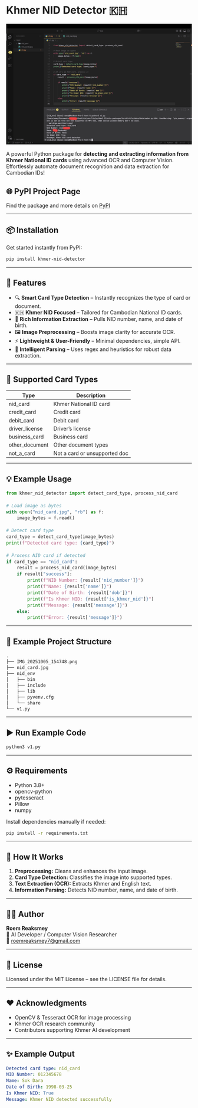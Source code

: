 # Khmer NID Detector 🇰🇭

![Khmer NID Detector](example.png)

A powerful Python package for **detecting and extracting information from Khmer National ID cards** using advanced OCR and Computer Vision. Effortlessly automate document recognition and data extraction for Cambodian IDs!

## 🌐 PyPI Project Page

Find the package and more details on [PyPI](https://pypi.org/project/khmer-nid-detector/)


---

## 📦 Installation

Get started instantly from PyPI:

```bash
pip install khmer-nid-detector
```

---

## 🚀 Features

- 🔍 **Smart Card Type Detection** – Instantly recognizes the type of card or document.
- 🇰🇭 **Khmer NID Focused** – Tailored for Cambodian National ID cards.
- 📄 **Rich Information Extraction** – Pulls NID number, name, and date of birth.
- 🖼️ **Image Preprocessing** – Boosts image clarity for accurate OCR.
- ⚡ **Lightweight & User-Friendly** – Minimal dependencies, simple API.
- 🧠 **Intelligent Parsing** – Uses regex and heuristics for robust data extraction.

---

## 🪪 Supported Card Types

| Type           | Description                    |
|----------------|-------------------------------|
| nid_card       | Khmer National ID card         |
| credit_card    | Credit card                    |
| debit_card     | Debit card                     |
| driver_license | Driver’s license               |
| business_card  | Business card                  |
| other_document | Other document types           |
| not_a_card     | Not a card or unsupported doc  |

---

## 💡 Example Usage

```python
from khmer_nid_detector import detect_card_type, process_nid_card

# Load image as bytes
with open("nid_card.jpg", "rb") as f:
    image_bytes = f.read()

# Detect card type
card_type = detect_card_type(image_bytes)
print(f"Detected card type: {card_type}")

# Process NID card if detected
if card_type == "nid_card":
    result = process_nid_card(image_bytes)
    if result["success"]:
        print(f"NID Number: {result['nid_number']}")
        print(f"Name: {result['name']}")
        print(f"Date of Birth: {result['dob']}")
        print(f"Is Khmer NID: {result['is_khmer_nid']}")
        print(f"Message: {result['message']}")
    else:
        print(f"Error: {result['message']}")
```

---

## 📁 Example Project Structure

```
.
├── IMG_20251005_154748.png
├── nid_card.jpg
├── nid_env
│   ├── bin
│   ├── include
│   ├── lib
│   ├── pyvenv.cfg
│   └── share
└── v1.py
```

---

## ▶️ Run Example Code

```bash
python3 v1.py
```

---

## ⚙️ Requirements

- Python 3.8+
- opencv-python
- pytesseract
- Pillow
- numpy

Install dependencies manually if needed:

```bash
pip install -r requirements.txt
```

---

## 🧠 How It Works

1. **Preprocessing:** Cleans and enhances the input image.
2. **Card Type Detection:** Classifies the image into supported types.
3. **Text Extraction (OCR):** Extracts Khmer and English text.
4. **Information Parsing:** Detects NID number, name, and date of birth.

---

## 🧑‍💻 Author

**Roem Reaksmey**  
💼 AI Developer / Computer Vision Researcher  
📧 roemreaksmey7@gmail.com  

---

## 📄 License

Licensed under the MIT License – see the LICENSE file for details.

---

## ❤️ Acknowledgments

- OpenCV & Tesseract OCR for image processing
- Khmer OCR research community
- Contributors supporting Khmer AI development

---

## ✨ Example Output

```yaml
Detected card type: nid_card
NID Number: 012345678
Name: Sok Dara
Date of Birth: 1998-03-25
Is Khmer NID: True
Message: Khmer NID detected successfully
```
